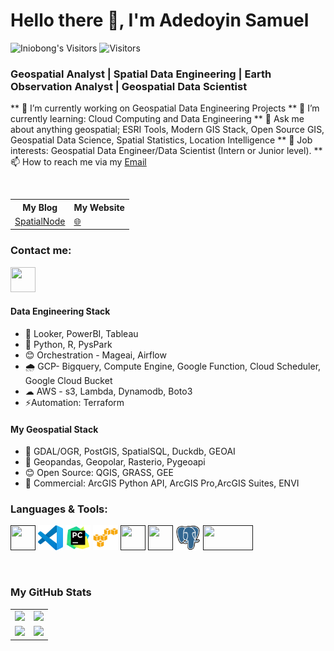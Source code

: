 # Hello there 👋, I'm Adedoyin Samuel
![Iniobong's Visitors](https://komarev.com/ghpvc/?username=sammyis&color=green)
<img src="https://visitor-badge.laobi.icu/badge?page_id=sammygis" alt="Visitors"/>

### Geospatial Analyst | Spatial Data Engineering | Earth Observation Analyst | Geospatial Data Scientist

** 🔭 I’m currently working on Geospatial Data Engineering Projects
** 🌱 I’m currently learning: Cloud Computing and Data Engineering
**  💬 Ask me about anything geospatial; ESRI Tools, Modern GIS Stack, Open Source GIS, Geospatial Data Science, Spatial Statistics, Location Intelligence
**  💼 Job interests: Geospatial Data Engineer/Data Scientist (Intern or Junior level).
**  📫 How to reach me via my [Email](adeedoyinsamuel25@gmail.com)

<br>


<table>
    <tr>
        <th>My Blog</th>
        <th>My Website</th>
    </tr>
    <tr>
        <td>
            <a href="https://spatialnode.net/sammygis"<img src=""/>SpatialNode</a>
        </td>
        <td>
            <a href="https://sammygis.github.io/">🌐</a>
        </td> 
    </tr>
</table>

### Contact me:

<a href="linkedin.com/in/adedoyin-samuel-ajeyomi"><img src="https://www.vectorlogo.zone/logos/linkedin/linkedin-icon.svg" width="40" height="40"/></a>

#### Data Engineering Stack
- 🔭 Looker, PowerBI, Tableau
- 🌱 Python, R, PysPark
- 😊 Orchestration - Mageai, Airflow
- 🌧 GCP- Bigquery, Compute Engine, Google Function, Cloud Scheduler, Google Cloud Bucket
- ☁ AWS - s3, Lambda, Dynamodb, Boto3
- ⚡Automation: Terraform


#### My Geospatial Stack
- 🔭 GDAL/OGR, PostGIS, SpatialSQL, Duckdb, GEOAI
- 🌱 Geopandas, Geopolar, Rasterio, Pygeoapi
- 😊 Open Source: QGIS, GRASS, GEE
- 🔭 Commercial: ArcGIS Python API, ArcGIS Pro,ArcGIS Suites, ENVI

### Languages & Tools:
<a href=""><img src=https://www.vectorlogo.zone/logos/python/python-ar21.svg width="40" height="40"/></a>
<a href=""><img src="https://github.com/devicons/devicon/blob/v2.13.0/icons/vscode/vscode-original.svg" width="40" height="40"/></a>
<a href=""><img src="https://github.com/devicons/devicon/blob/v2.13.0/icons/pycharm/pycharm-original.svg" width="40" height="40"/></a>
<a href=""><img src="https://github.com/devicons/devicon/blob/v2.13.0/icons/amazonwebservices/amazonwebservices-original.svg" width="40" height="40"/></a>
<a href=""><img src="https://www.vectorlogo.zone/logos/google_cloud/google_cloud-ar21.svg" width="40" height="40"/></a>
<a href=""><img src="https://www.vectorlogo.zone/logos/serverless/serverless-icon.svg" width="40" height="40"/></a>
<a href=""><img src="https://github.com/devicons/devicon/blob/v2.13.0/icons/postgresql/postgresql-original.svg" width="40" height="40"/></a>
<a href=""><img src="https://www.vectorlogo.zone/logos/google_bigquery/google_bigquery-ar21.svg" width="80" height="40"/></a> 

<br>

### My GitHub Stats

<table>
    <tr>
        <td>
            <img src="https://github-profile-trophy.vercel.app/?username=sammyGIS&row=3&column=4&no-bg=true"/>
        </td>
        <td>
            <img src="https://github-readme-streak-stats.herokuapp.com/?user=sammyGIS"/>
        </td> 
    </tr>
    <tr>
        <td>
            <img src="https://github-readme-stats.vercel.app/api?username=sammyGIS&count_private=true&show_icons=true&theme=tokyonight"/>
        </td>
        <td>
            <img src="https://github-readme-stats.vercel.app/api/top-langs/?                                                                            
                   username=SammyGIS&langs_count=10&layout=compact&hide=php,scss,css,html,batchfile,gherkin,freemarker,xslt,tsql,ruby"/>
        </td>
    </tr>
</table>



